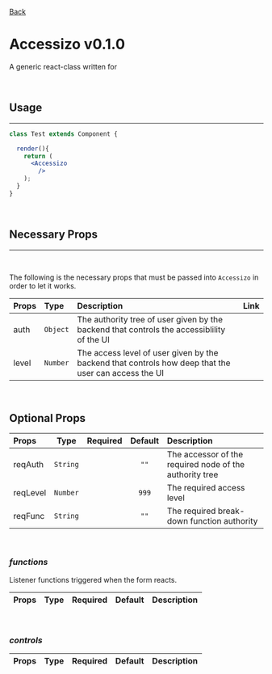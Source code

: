 [Back](../README.md)

# **Accessizo v0.1.0**
A generic react-class written for 

<br/>

## **Usage**
---

```jsx
class Test extends Component {

  render(){
    return (
      <Accessizo
        />
    );
  }
}
```
<br/>

## **Necessary Props**
---
<br/>

The following is the necessary props that must be passed into `Accessizo` in order to let it works. 

| Props  | Type  | Description | Link |
| :---   | :---- | :---        | :--- |
| auth | `Object` | The authority tree of user given by the backend that controls the accessiblility of the UI ||
| level | `Number` | The access level of user given by the backend that controls how deep that the user can access the UI ||
<br/>

## **Optional Props**
| Props | Type | Required | Default | Description |
| :---|:---:|:---:|:---:|:---|
| reqAuth | `String` || `""` | The accessor of the required node of the authority tree |
| reqLevel | `Number` || `999` | The required access level |
| reqFunc | `String` || `""` | The required break-down function authority |
<br/>

### ***functions***
Listener functions triggered when the form reacts.

| Props | Type | Required | Default | Description |
| :---|:---:|:---:|:---:|:---|
<br/>

### ***controls***

| Props | Type | Required | Default | Description |
| :---|:---:|:---:|:---:|:---|
<br/>

